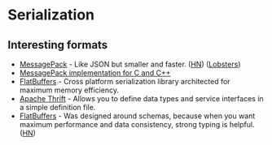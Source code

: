 # Serialization

## Interesting formats

* [MessagePack](https://msgpack.org/) - Like JSON but smaller and faster. \([HN](https://news.ycombinator.com/item?id=22537250)\) \([Lobsters](https://lobste.rs/s/9kd4o9/messagepack_it_s_like_json_fast_small)\)
* [MessagePack implementation for C and C++](https://github.com/msgpack/msgpack-c)
* [FlatBuffers](https://github.com/google/flatbuffers) - Cross platform serialization library architected for maximum memory efficiency.
* [Apache Thrift](https://thrift.apache.org/) - Allows you to define data types and service interfaces in a simple definition file.
* [FlatBuffers](https://google.github.io/flatbuffers/flexbuffers.html) - Was designed around schemas, because when you want maximum performance and data consistency, strong typing is helpful. \([HN](https://news.ycombinator.com/item?id=23588558)\)


